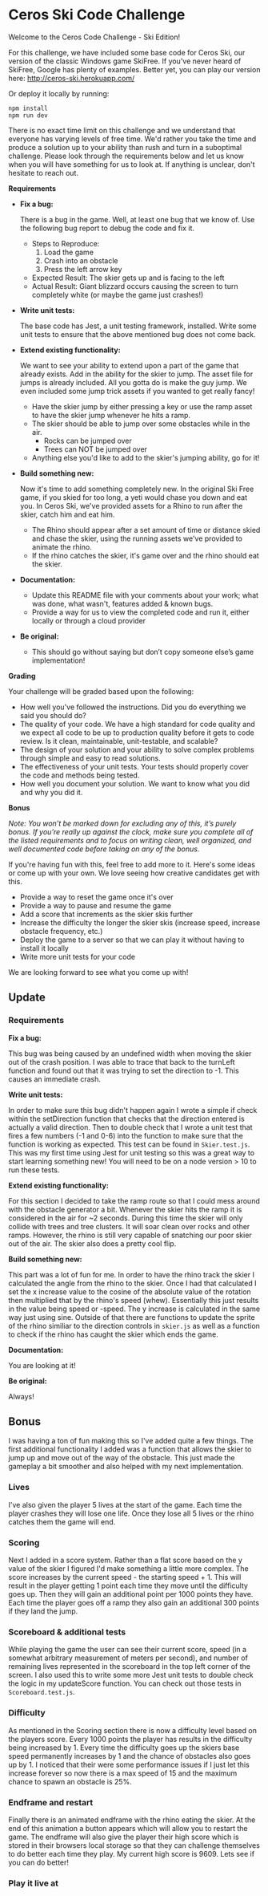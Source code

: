 # Ceros Ski Code Challenge

Welcome to the Ceros Code Challenge - Ski Edition!

For this challenge, we have included some base code for Ceros Ski, our version of the classic Windows game SkiFree. If
you've never heard of SkiFree, Google has plenty of examples. Better yet, you can play our version here: 
http://ceros-ski.herokuapp.com/  

Or deploy it locally by running:
```
npm install
npm run dev
```

There is no exact time limit on this challenge and we understand that everyone has varying levels of free time. We'd 
rather you take the time and produce a solution up to your ability than rush and turn in a suboptimal challenge. Please 
look through the requirements below and let us know when you will have something for us to look at. If anything is 
unclear, don't hesitate to reach out.

**Requirements**

* **Fix a bug:**

  There is a bug in the game. Well, at least one bug that we know of. Use the following bug report to debug the code
  and fix it.
  * Steps to Reproduce:
    1. Load the game
    1. Crash into an obstacle
    1. Press the left arrow key
  * Expected Result: The skier gets up and is facing to the left
  * Actual Result: Giant blizzard occurs causing the screen to turn completely white (or maybe the game just crashes!)
  
* **Write unit tests:**

  The base code has Jest, a unit testing framework, installed. Write some unit tests to ensure that the above mentioned
  bug does not come back.
  
* **Extend existing functionality:**

  We want to see your ability to extend upon a part of the game that already exists. Add in the ability for the skier to 
  jump. The asset file for jumps is already included. All you gotta do is make the guy jump. We even included some jump 
  trick assets if you wanted to get really fancy!
  * Have the skier jump by either pressing a key or use the ramp asset to have the skier jump whenever he hits a ramp.
  * The skier should be able to jump over some obstacles while in the air. 
    * Rocks can be jumped over
    * Trees can NOT be jumped over
  * Anything else you'd like to add to the skier's jumping ability, go for it!
   
* **Build something new:**

  Now it's time to add something completely new. In the original Ski Free game, if you skied for too long, 
  a yeti would chase you down and eat you. In Ceros Ski, we've provided assets for a Rhino to run after the skier, 
  catch him and eat him.
  * The Rhino should appear after a set amount of time or distance skied and chase the skier, using the running assets
    we've provided to animate the rhino.
  * If the rhino catches the skier, it's game over and the rhino should eat the skier. 

* **Documentation:**

  * Update this README file with your comments about your work; what was done, what wasn't, features added & known bugs.
  * Provide a way for us to view the completed code and run it, either locally or through a cloud provider
  
* **Be original:**  
  * This should go without saying but don’t copy someone else’s game implementation!

**Grading** 

Your challenge will be graded based upon the following:

* How well you've followed the instructions. Did you do everything we said you should do?
* The quality of your code. We have a high standard for code quality and we expect all code to be up to production 
  quality before it gets to code review. Is it clean, maintainable, unit-testable, and scalable?
* The design of your solution and your ability to solve complex problems through simple and easy to read solutions.
* The effectiveness of your unit tests. Your tests should properly cover the code and methods being tested.
* How well you document your solution. We want to know what you did and why you did it.

**Bonus**

*Note: You won’t be marked down for excluding any of this, it’s purely bonus.  If you’re really up against the clock, 
make sure you complete all of the listed requirements and to focus on writing clean, well organized, and well documented 
code before taking on any of the bonus.*

If you're having fun with this, feel free to add more to it. Here's some ideas or come up with your own. We love seeing 
how creative candidates get with this.
 
* Provide a way to reset the game once it's over
* Provide a way to pause and resume the game
* Add a score that increments as the skier skis further
* Increase the difficulty the longer the skier skis (increase speed, increase obstacle frequency, etc.)
* Deploy the game to a server so that we can play it without having to install it locally
* Write more unit tests for your code

We are looking forward to see what you come up with!

## Update

### Requirements

**Fix a bug:**	

This bug was being caused by an undefined width when moving the skier out of the crash position. I was able to trace that back to the turnLeft function and found out that it was trying to set the direction to -1. This causes an immediate crash. 

**Write unit tests:**

In order to make sure this bug didn't happen again I wrote a simple if check within the setDirection function that checks that the direction entered is actually a valid direction. Then to double check that I wrote a unit test that fires a few numbers (-1 and 0-6) into the function to make sure that the function is working as expected. This test can be found in `Skier.test.js`. This was my first time using Jest for unit testing so this was a great way to start learning something new! You will need to be on a node version > 10 to run these tests. 

**Extend existing functionality:** 

For this section I decided to take the ramp route so that I could mess around with the obstacle generator a bit. Whenever the skier hits the ramp it is considered in the air for ~2 seconds. During this time the skier will only collide with trees and tree clusters. It will soar clean over rocks and other ramps. However, the rhino is still very capable of snatching our poor skier out of the air. The skier also does a pretty cool flip.

**Build something new:**  

This part was a lot of fun for me. In order to have the rhino track the skier I calculated the angle from the rhino to the skier. Once I had that calculated I set the x increase value to the cosine of the absolute value of the rotation then multiplied that by the rhino's speed (whew). Essentially this just results in the value being speed or -speed. The y increase is calculated in the same way just using sine. Outside of that there are functions to update the sprite of the rhino similiar to the direction controls in `skier.js` as well as a function to check if the rhino has caught the skier which ends the game. 

**Documentation:** 

You are looking at it!

**Be original:**

Always!

## Bonus 

I was having a ton of fun making this so I've added quite a few things. The first additional functionality I added was a function that allows the skier to jump up and move out of the way of the obstacle. This just made the gameplay a bit smoother and also helped with my next implementation. 


### Lives

I've also given the player 5 lives at the start of the game. Each time the player crashes they will lose one life. Once they lose all 5 lives or the rhino catches them the game will end. 


### Scoring

Next I added in a score system. Rather than a flat score based on the y value of the skier I figured I'd make something a little more complex. The score increases by the current speed - the starting speed + 1. This will result in the player getting 1 point each time they move until the difficulty goes up. Then they will gain an additional point per 1000 points they have. Each time the player goes off a ramp they also gain an additional 300 points if they land the jump. 

### Scoreboard & additional tests

While playing the game the user can see their current score, speed (in a somewhat arbitrary measurement of meters per second), and number of remaining lives represented in the scoreboard in the top left corner of the screen. I also used this to write some more Jest unit tests to double check the logic in my updateScore function. You can check out those tests in `Scoreboard.test.js`.


### Difficulty 

As mentioned in the Scoring section there is now a difficulty level based on the players score. Every 1000 points the player has results in the difficulty being increased by 1. Every time the difficulty goes up the skiers base speed permanently increases by 1 and the chance of obstacles also goes up by 1. I noticed that their were some performance issues if I just let this increase forever so now there is a max speed of 15 and the maximum chance to spawn an obstacle is 25%. 

### Endframe and restart 

Finally there is an animated endframe with the rhino eating the skier. At the end of this animation a button appears which will allow you to restart the game. The endframe will also give the player their high score which is stored in their browsers local storage so that they can challenge themselves to do better each time they play. My current high score is 9609. Lets see if you can do better!

### Play it live at 


